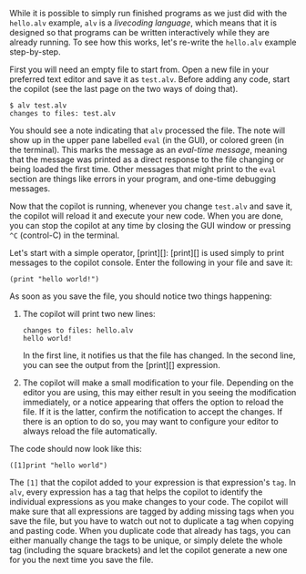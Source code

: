 While it is possible to simply run finished programs as we just did with the
`hello.alv` example, `alv` is a *livecoding language*, which means that it is
designed so that programs can be written interactively while they are already
running. To see how this works, let's re-write the `hello.alv` example
step-by-step.

First you will need an empty file to start from. Open a new file in your
preferred text editor and save it as `test.alv`. Before adding any code, start
the copilot (see the last page on the two ways of doing that).

    $ alv test.alv
    changes to files: test.alv
    
You should see a note indicating that `alv` processed the file. The note will
show up in the upper pane labelled `eval` (in the GUI), or colored green (in
the terminal). This marks the message as an *eval-time message*, meaning that
the message was printed as a direct response to the file changing or being
loaded the first time. Other messages that might print to the `eval` section
are things like errors in your program, and one-time debugging messages. 

Now that the copilot is running, whenever you change `test.alv` and save it, the
copilot will reload it and execute your new code. When you are done, you can
stop the copilot at any time by closing the GUI window or pressing `^C`
(control-C) in the terminal.

Let's start with a simple operator, [print][]: [print][] is used simply to print
messages to the copilot console. Enter the following in your file and save it:

    (print "hello world!")

As soon as you save the file, you should notice two things happening:

1. The copilot will print two new lines:

       changes to files: hello.alv
       hello world!

   In the first line, it notifies us that the file has changed. In the second
   line, you can see the output from the [print][] expression.
2. The copilot will make a small modification to your file. Depending on the
   editor you are using, this may either result in you seeing the modification
   immediately, or a notice appearing that offers the option to reload the
   file. If it is the latter, confirm the notification to accept the changes.
   If there is an option to do so, you may want to configure your editor to
   always reload the file automatically.

The code should now look like this:

    ([1]print "hello world")

The `[1]` that the copilot added to your expression is that expression's `tag`.
In `alv`, every expression has a tag that helps the copilot to identify the
individual expressions as you make changes to your code. The copilot will make
sure that all expressions are tagged by adding missing tags when you save the
file, but you have to watch out not to duplicate a tag when copying and pasting
code. When you duplicate code that already has tags, you can either manually
change the tags to be unique, or simply delete the whole tag (including the
square brackets) and let the copilot generate a new one for you the next time
you save the file.
